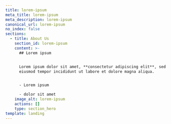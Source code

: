 ```yaml
---
title: lorem-ipsum
meta_title: lorem-ipsum
meta_description: lorem-ipsum
canonical_url: lorem-ipsum
no_index: false
sections:
  - title: About Us
    section_id: lorem-ipsum
    content: >-
      ## Lorem ipsum


      Lorem ipsum dolor sit amet, **consectetur adipiscing elit**, sed do
      eiusmod tempor incididunt ut labore et dolore magna aliqua.


      - Lorem ipsum

      - dolor sit amet
    image_alt: lorem-ipsum
    actions: []
    type: section_hero
template: landing
---
```

